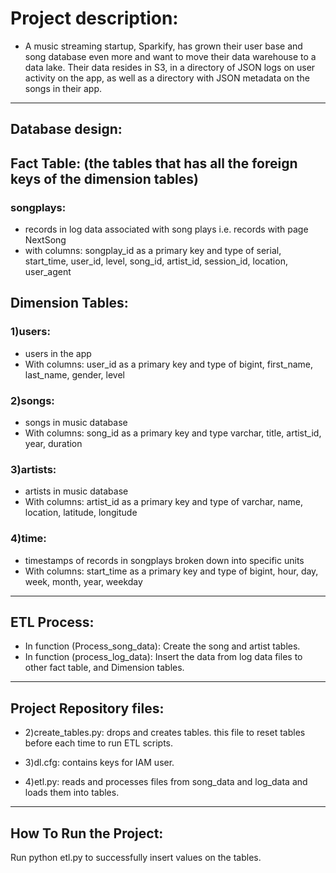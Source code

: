 # Project description: 
 - A music streaming startup, Sparkify, has grown their user base and song database even more and want to move their data warehouse to a data lake. Their data resides in S3, in a directory of JSON logs on user activity on the app, as well as a directory with JSON metadata on the songs in their app.
 
--------------------------
## Database design:
## Fact Table: (the tables that has all the foreign keys of the dimension tables)

### songplays:

 - records in log data associated with song plays i.e. records with page NextSong
- with columns:
songplay_id as a primary key and type of serial, start_time, user_id, level, song_id, artist_id, session_id, location, user_agent

## Dimension Tables:

### 1)users:
- users in the app
- With columns:
user_id as a primary key and type of bigint, first_name, last_name, gender, level


### 2)songs: 
- songs in music database
- With columns:
song_id as a primary key and type varchar, title, artist_id, year, duration

### 3)artists:
- artists in music database
- With columns:
artist_id as a primary key and type of varchar, name, location, latitude, longitude

### 4)time:
- timestamps of records in songplays broken down into specific units
- With columns:
start_time as a primary key and type of bigint, hour, day, week, month, year, weekday
---------------------------

## ETL Process: 
- In function (Process_song_data):
Create the song and artist tables.
- In function (process_log_data):
Insert the data from log data files to other fact table, and Dimension tables.

---------------------------

## Project Repository files: 
- 2)create_tables.py: 
drops and creates tables. this file to reset tables before each time to run ETL scripts.

- 3)dl.cfg:
contains keys for IAM user.

- 4)etl.py:
reads and processes files from song_data and log_data and loads them into tables.
-------------------------

## How To Run the Project:
Run python etl.py to successfully insert values on the tables.
